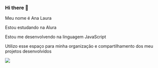 ### Hi there 👋
Meu nome é Ana Laura

Estou estudando na Alura

Estou me desenvolvendo na linguagem JavaScript

Utilizo esse espaço para minha organização e compartilhamento dos meu projetos desenvolvidos

![](https://media.tenor.com/xVlgmC8rAHcAAAAS/corinthians-timao.gif)

